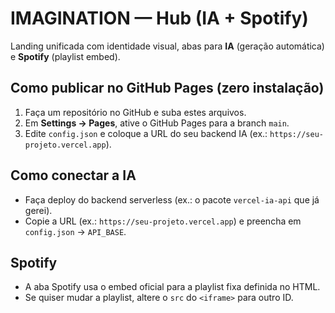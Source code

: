 # IMAGINATION — Hub (IA + Spotify)
Landing unificada com identidade visual, abas para **IA** (geração automática) e **Spotify** (playlist embed).

## Como publicar no GitHub Pages (zero instalação)
1. Faça um repositório no GitHub e suba estes arquivos.
2. Em **Settings → Pages**, ative o GitHub Pages para a branch `main`.
3. Edite `config.json` e coloque a URL do seu backend IA (ex.: `https://seu-projeto.vercel.app`).

## Como conectar a IA
- Faça deploy do backend serverless (ex.: o pacote `vercel-ia-api` que já gerei).
- Copie a URL (ex.: `https://seu-projeto.vercel.app`) e preencha em `config.json` → `API_BASE`.

## Spotify
- A aba Spotify usa o embed oficial para a playlist fixa definida no HTML.
- Se quiser mudar a playlist, altere o `src` do `<iframe>` para outro ID.

